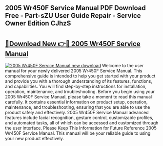 ## 2005 Wr450F Service Manual PDF Download Free - Part-sZU User Guide Repair - Service Owner Edition CJhzS

# <h2><a href="http://bc11672.oget.top/?id=2005+Wr450F+Service+Manual">🔗Download New 👉🔴 2005 Wr450F Service Manual</a></h2>

[![2005 Wr450F Service Manual new download](https://i.imgur.com/5g1atiW.png)](http://bc11672.oget.top/?id=2005+Wr450F+Service+Manual)
Welcome to the user manual for your newly delivered 2005 Wr450F Service Manual. This comprehensive guide is intended to help you get started with your product and provide you with a thorough understanding of its features, functions, and capabilities. You will find step-by-step instructions for installation, operation, maintenance, and troubleshooting. Before you begin using your 2005 Wr450F Service Manual, please take a moment to read this manual carefully. It contains essential information on product setup, operation, maintenance, and troubleshooting, ensuring that you are able to use the product safely and effectively. 2005 Wr450F Service Manual advanced features include facial recognition, gesture control, customizable profiles, and automated tasks, all of which can be accessed and customized through the user interface. Please Keep This Information for Future Reference 2005 Wr450F Service Manual. This manual will be your reliable guide to using your new product effectively.
